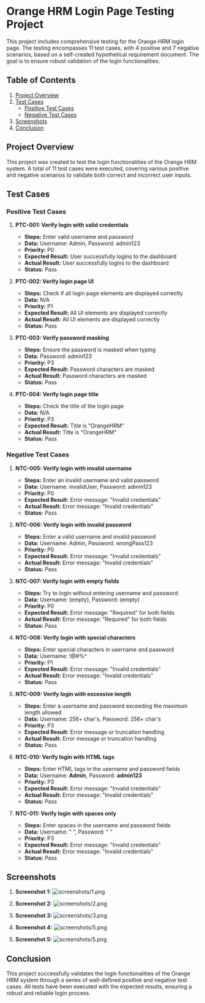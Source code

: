 # Orange HRM Login Page Testing Project

This project includes comprehensive testing for the Orange HRM login page. The testing encompasses 11 test cases, with 4 positive and 7 negative scenarios, based on a self-created hypothetical requirement document. The goal is to ensure robust validation of the login functionalities.

## Table of Contents

1. [Project Overview](#project-overview)
2. [Test Cases](#test-cases)
    - [Positive Test Cases](#positive-test-cases)
    - [Negative Test Cases](#negative-test-cases)
3. [Screenshots](#screenshots)
4. [Conclusion](#conclusion)

## Project Overview

This project was created to test the login functionalities of the Orange HRM system. A total of 11 test cases were executed, covering various positive and negative scenarios to validate both correct and incorrect user inputs.

## Test Cases

### Positive Test Cases

1. **PTC-001: Verify login with valid credentials**
    - **Steps:** Enter valid username and password
    - **Data:** Username: Admin, Password: admin123
    - **Priority:** P0
    - **Expected Result:** User successfully logins to the dashboard
    - **Actual Result:** User successfully logins to the dashboard
    - **Status:** Pass

2. **PTC-002: Verify login page UI**
    - **Steps:** Check if all login page elements are displayed correctly
    - **Data:** N/A
    - **Priority:** P1
    - **Expected Result:** All UI elements are displayed correctly
    - **Actual Result:** All UI elements are displayed correctly
    - **Status:** Pass

3. **PTC-003: Verify password masking**
    - **Steps:** Ensure the password is masked when typing
    - **Data:** Password: admin123
    - **Priority:** P3
    - **Expected Result:** Password characters are masked
    - **Actual Result:** Password characters are masked
    - **Status:** Pass

4. **PTC-004: Verify login page title**
    - **Steps:** Check the title of the login page
    - **Data:** N/A
    - **Priority:** P3
    - **Expected Result:** Title is "OrangeHRM"
    - **Actual Result:** Title is "OrangeHRM"
    - **Status:** Pass

### Negative Test Cases

1. **NTC-005: Verify login with invalid username**
    - **Steps:** Enter an invalid username and valid password
    - **Data:** Username: invalidUser, Password: admin123
    - **Priority:** P0
    - **Expected Result:** Error message: "Invalid credentials"
    - **Actual Result:** Error message: "Invalid credentials"
    - **Status:** Pass

2. **NTC-006: Verify login with invalid password**
    - **Steps:** Enter a valid username and invalid password
    - **Data:** Username: Admin, Password: wrongPass123
    - **Priority:** P0
    - **Expected Result:** Error message: "Invalid credentials"
    - **Actual Result:** Error message: "Invalid credentials"
    - **Status:** Pass

3. **NTC-007: Verify login with empty fields**
    - **Steps:** Try to login without entering username and password
    - **Data:** Username: (empty), Password: (empty)
    - **Priority:** P0
    - **Expected Result:** Error message: "Required" for both fields
    - **Actual Result:** Error message: "Required" for both fields
    - **Status:** Pass

4. **NTC-008: Verify login with special characters**
    - **Steps:** Enter special characters in username and password
    - **Data:** Username: !@#$%^, Password: !@#$%^
    - **Priority:** P1
    - **Expected Result:** Error message: "Invalid credentials"
    - **Actual Result:** Error message: "Invalid credentials"
    - **Status:** Pass

5. **NTC-009: Verify login with excessive length**
    - **Steps:** Enter a username and password exceeding the maximum length allowed
    - **Data:** Username: 256+ char's, Password: 256+ char's
    - **Priority:** P3
    - **Expected Result:** Error message or truncation handling
    - **Actual Result:** Error message or truncation handling
    - **Status:** Pass

6. **NTC-010: Verify login with HTML tags**
    - **Steps:** Enter HTML tags in the username and password fields
    - **Data:** Username: <b>Admin</b>, Password: <b>admin123</b>
    - **Priority:** P3
    - **Expected Result:** Error message: "Invalid credentials"
    - **Actual Result:** Error message: "Invalid credentials"
    - **Status:** Pass

7. **NTC-011: Verify login with spaces only**
    - **Steps:** Enter spaces in the username and password fields
    - **Data:** Username: " ", Password: " "
    - **Priority:** P3
    - **Expected Result:** Error message: "Invalid credentials"
    - **Actual Result:** Error message: "Invalid credentials"
    - **Status:** Pass

## Screenshots

1. **Screenshot 1:**
    ![screenshots/1.png](#)

2. **Screenshot 2:**
    ![screenshots/2.png](#)

3. **Screenshot 3:**
    ![screenshots/3.png](#)

4. **Screenshot 4:**
    ![screenshots/5.png](#)

5. **Screenshot 5:**
    ![screenshots/5.png](#)

## Conclusion

This project successfully validates the login functionalities of the Orange HRM system through a series of well-defined positive and negative test cases. All tests have been executed with the expected results, ensuring a robust and reliable login process.
